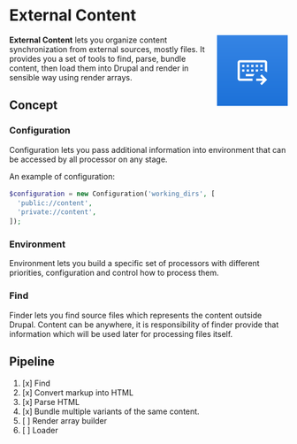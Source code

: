 # External Content

<img src="assets/img/logo.svg" alt="External Content" width="128" align="right">

**External Content** lets you organize content synchronization from external
sources, mostly files. It provides you a set of tools to find, parse, bundle
content, then load them into Drupal and render in sensible way using render
arrays.

## Concept

### Configuration

Configuration lets you pass additional information into environment that can
be accessed by all processor on any stage.

An example of configuration:

```php
$configuration = new Configuration('working_dirs', [
  'public://content',
  'private://content',
]);
```

### Environment

Environment lets you build a specific set of processors with different
priorities, configuration and control how to process them.

### Find

Finder lets you find source files which represents the content outside Drupal.
Content can be anywhere, it is responsibility of finder provide that
information which will be used later for processing files itself.

## Pipeline

1. [x] Find
2. [x] Convert markup into HTML
3. [x] Parse HTML
4. [x] Bundle multiple variants of the same content.
5. [ ] Render array builder
6. [ ] Loader
